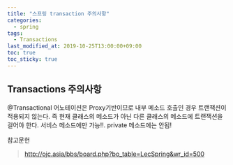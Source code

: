 ```yaml
---
title: "스프링 transaction 주의사항"
categories:
  - spring
tags:
  - Transactions
last_modified_at: 2019-10-25T13:00:00+09:00
toc: true
toc_sticky: true
---
```


## Transactions 주의사항

@Transactional 어노테이션은 Proxy기반이므로 내부 메소드 호출인 경우 트랜잭션이 적용되지 않는다. 즉 현재 클래스의 메소드가 아닌 다른 클래스의 메소드에 트랜잭션을 걸어야 한다.
서비스 메소드에만 가능!!. private 메소드에는 안됨!


참고문헌
> http://ojc.asia/bbs/board.php?bo_table=LecSpring&wr_id=500
